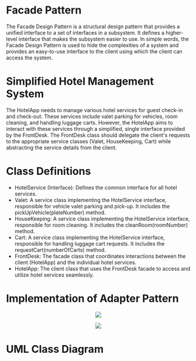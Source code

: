 # Facade Pattern
The Facade Design Pattern is a structural design pattern that provides a unified interface to a set of interfaces in a subsystem. It defines a higher-level interface that makes the subsystem easier to use. In simple words, the Facade Design Pattern is used to hide the complexities of a system and provides an easy-to-use interface to the client using which the client can access the system.


# Simplified Hotel Management System

The HotelApp needs to manage various hotel services for guest check-in and check-out. These services include valet parking for vehicles, room cleaning, and handling luggage carts. However, the HotelApp aims to interact with these services through a simplified, single interface provided by the FrontDesk. The FrontDesk class should delegate the client's requests to the appropriate service classes (Valet, HouseKeeping, Cart) while abstracting the service details from the client.

# Class Definitions
- HotelService (Interface): Defines the common interface for all hotel services. <br>
- Valet: A service class implementing the HotelService interface, responsible for vehicle valet parking and pick-up. It includes the pickUpVehicle(plateNumber) method. <br>
- HouseKeeping: A service class implementing the HotelService interface, responsible for room cleaning. It includes the cleanRoom(roomNumber) method. <br>
- Cart: A service class implementing the HotelService interface, responsible for handling luggage cart requests. It includes the requestCart(numberOfCarts) method. <br>
- FrontDesk: The facade class that coordinates interactions between the client (HotelApp) and the individual hotel services. <br>
- HotelApp: The client class that uses the FrontDesk facade to access and utilize hotel services seamlessly. <br>

# Implementation of Adapter Pattern

<p align="center">
  <img src="https://github.com/SG-Hangaan/FacadePattern/assets/127215110/f60d6897-ac62-4d1a-99d5-29391035d2c1"/>
</p>

<p align="center">
  <img src="https://github.com/SG-Hangaan/FacadePattern/assets/127215110/3aa44898-cc81-45fd-a260-799da2b90b9e"/>
</p>

# UML Class Diagram


